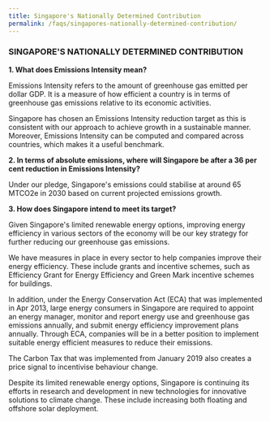 ```yaml
---
title: Singapore's Nationally Determined Contribution
permalink: /faqs/singapores-nationally-determined-contribution/
---
```


### SINGAPORE'S NATIONALLY DETERMINED CONTRIBUTION

**1. What does Emissions Intensity mean?**

Emissions Intensity refers to the amount of greenhouse gas emitted per dollar GDP. It is a measure of how efficient a country is in terms of greenhouse gas emissions relative to its economic activities.

Singapore has chosen an Emissions Intensity reduction target as this is consistent with our approach to achieve growth in a sustainable manner. Moreover, Emissions Intensity can be computed and compared across countries, which makes it a useful benchmark.

**2. In terms of absolute emissions, where will Singapore be after a 36 per cent reduction in Emissions Intensity?**

Under our pledge, Singapore's emissions could stabilise at around 65 MTCO2e in 2030 based on current projected emissions growth.

**3. How does Singapore intend to meet its target?**

Given Singapore's limited renewable energy options, improving energy efficiency in various sectors of the economy will be our key strategy for further reducing our greenhouse gas emissions.

We have measures in place in every sector to help companies improve their energy efficiency. These include grants and incentive schemes, such as Efficiency Grant for Energy Efficiency and Green Mark incentive schemes for buildings.

In addition, under the Energy Conservation Act (ECA) that was implemented in Apr 2013, large energy consumers in Singapore are required to appoint an energy manager, monitor and report energy use and greenhouse gas emissions annually, and submit energy efficiency improvement plans annually. Through ECA, companies will be in a better position to implement suitable energy efficient measures to reduce their emissions.

The Carbon Tax that was implemented from January 2019 also creates a price signal to incentivise behaviour change.

Despite its limited renewable energy options, Singapore is continuing its efforts in research and development in new technologies for innovative solutions to climate change. These include increasing both floating and offshore solar deployment.
